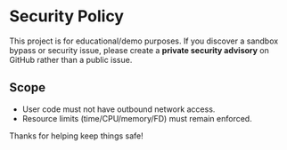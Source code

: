 # Security Policy

This project is for educational/demo purposes. If you discover a sandbox bypass or security issue, please create a **private security advisory** on GitHub rather than a public issue.

## Scope
- User code must not have outbound network access.
- Resource limits (time/CPU/memory/FD) must remain enforced.

Thanks for helping keep things safe!

